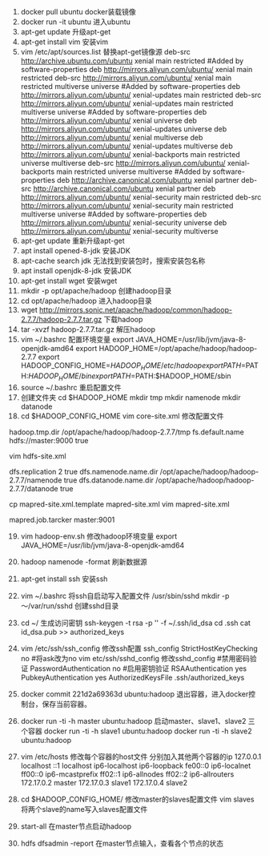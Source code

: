 1. docker pull ubuntu       docker装载镜像
2. docker run -it ubuntu    进入ubuntu
3. apt-get update           升级apt-get
4. apt-get install vim      安装vim
5. vim /etc/apt/sources.list 替换apt-get镜像源
deb-src http://archive.ubuntu.com/ubuntu xenial main restricted #Added by software-properties
deb http://mirrors.aliyun.com/ubuntu/ xenial main restricted
deb-src http://mirrors.aliyun.com/ubuntu/ xenial main restricted multiverse universe #Added by software-properties
deb http://mirrors.aliyun.com/ubuntu/ xenial-updates main restricted
deb-src http://mirrors.aliyun.com/ubuntu/ xenial-updates main restricted multiverse universe #Added by software-properties
deb http://mirrors.aliyun.com/ubuntu/ xenial universe
deb http://mirrors.aliyun.com/ubuntu/ xenial-updates universe
deb http://mirrors.aliyun.com/ubuntu/ xenial multiverse
deb http://mirrors.aliyun.com/ubuntu/ xenial-updates multiverse
deb http://mirrors.aliyun.com/ubuntu/ xenial-backports main restricted universe multiverse
deb-src http://mirrors.aliyun.com/ubuntu/ xenial-backports main restricted universe multiverse #Added by software-properties
deb http://archive.canonical.com/ubuntu xenial partner
deb-src http://archive.canonical.com/ubuntu xenial partner
deb http://mirrors.aliyun.com/ubuntu/ xenial-security main restricted
deb-src http://mirrors.aliyun.com/ubuntu/ xenial-security main restricted multiverse universe #Added by software-properties
deb http://mirrors.aliyun.com/ubuntu/ xenial-security universe
deb http://mirrors.aliyun.com/ubuntu/ xenial-security multiverse
6. apt-get update       重新升级apt-get
7. apt install opened-8-jdk     安装JDK
8. apt-cache search jdk         无法找到安装包时，搜索安装包名称
9. apt install openjdk-8-jdk    安装JDK
10. apt-get install wget        安装wget
11. mkdir -p opt/apache/hadoop  创建hadoop目录
12. cd opt/apache/hadoop        进入hadoop目录
13. wget http://mirrors.sonic.net/apache/hadoop/common/hadoop-2.7.7/hadoop-2.7.7.tar.gz 下载hadoop
14. tar -xvzf hadoop-2.7.7.tar.gz     解压hadoop
15. vim ~/.bashrc       配置环境变量
export JAVA_HOME=/usr/lib/jvm/java-8-openjdk-amd64
export HADOOP_HOME=/opt/apache/hadoop/hadoop-2.7.7
export HADOOP_CONFIG_HOME=$HADOOP_HOME/etc/hadoop
export PATH=$PATH:$HADOOP_HOME/bin
export PATH=$PATH:$HADOOP_HOME/sbin
16. source ~/.bashrc    重启配置文件
17. 创建文件夹  cd $HADOOP_HOME
mkdir tmp
mkdir namenode
mkdir datanode
18. cd $HADOOP_CONFIG_HOME
vim core-site.xml       修改配置文件
<?xml-stylesheet type="text/xsl" href="configuration.xsl"?>
<!--
  Licensed under the Apache License, Version 2.0 (the "License");
  you may not use this file except in compliance with the License.
  You may obtain a copy of the License at

    http://www.apache.org/licenses/LICENSE-2.0

  Unless required by applicable law or agreed to in writing, software
  distributed under the License is distributed on an "AS IS" BASIS,
  WITHOUT WARRANTIES OR CONDITIONS OF ANY KIND, either express or implied.
  See the License for the specific language governing permissions and
  limitations under the License. See accompanying LICENSE file.
-->

<!-- Put site-specific property overrides in this file. -->
<configuration>
<property>
        <name>hadoop.tmp.dir</name>
        <value>/opt/apache/hadoop/hadoop-2.7.7/tmp</value>
</property>
<property>
        <name>fs.default.name</name>
        <value>hdfs://master:9000</value>
        <final>true</final>
</property>
</configuration>

vim hdfs-site.xml
<?xml-stylesheet type="text/xsl" href="configuration.xsl"?>
<!--
  Licensed under the Apache License, Version 2.0 (the "License");
  you may not use this file except in compliance with the License.
  You may obtain a copy of the License at

    http://www.apache.org/licenses/LICENSE-2.0

  Unless required by applicable law or agreed to in writing, software
  distributed under the License is distributed on an "AS IS" BASIS,
  WITHOUT WARRANTIES OR CONDITIONS OF ANY KIND, either express or implied.
  See the License for the specific language governing permissions and
  limitations under the License. See accompanying LICENSE file.
-->

<!-- Put site-specific property overrides in this file. -->

<configuration>
<property>
        <name>dfs.replication</name>
        <value>2</value>
        <final>true</final>
</property>
<property>
        <name>dfs.namenode.name.dir</name>
        <value>/opt/apache/hadoop/hadoop-2.7.7/namenode</value>
        <final>true</final>
</property>
<property>
        <name>dfs.datanode.name.dir</name>
        <value>/opt/apache/hadoop/hadoop-2.7.7/datanode</value>
        <final>true</final>
</property>
</configuration>

cp mapred-site.xml.template mapred-site.xml
vim mapred-site.xml
<?xml version="1.0"?>
<?xml-stylesheet type="text/xsl" href="configuration.xsl"?>
<!--
  Licensed under the Apache License, Version 2.0 (the "License");
  you may not use this file except in compliance with the License.
  You may obtain a copy of the License at

    http://www.apache.org/licenses/LICENSE-2.0

  Unless required by applicable law or agreed to in writing, software
  distributed under the License is distributed on an "AS IS" BASIS,
  WITHOUT WARRANTIES OR CONDITIONS OF ANY KIND, either express or implied.
  See the License for the specific language governing permissions and
  limitations under the License. See accompanying LICENSE file.
-->

<!-- Put site-specific property overrides in this file. -->

<configuration>
<property>
  <name>mapred.job.tarcker</name>
  <value>master:9001</value>
</property>
</configuration>

19. vim hadoop-env.sh   修改hadoop环境变量
export JAVA_HOME=/usr/lib/jvm/java-8-openjdk-amd64

20. hadoop namenode -format 刷新数据源

21. apt-get install ssh     安装ssh
22. vim ~/.bashrc   将ssh自启动写入配置文件
/usr/sbin/sshd
mkdir -p ～/var/run/sshd    创建sshd目录
23. cd ~/           生成访问密钥
ssh-keygen -t rsa -p '' -f ~/.ssh/id_dsa
cd .ssh
cat id_dsa.pub >> authorized_keys

24. vim /etc/ssh/ssh_config  修改ssh配置 ssh_config
StrictHostKeyChecking no    #将ask改为no
vim etc/ssh/sshd_config     修改sshd_config
#禁用密码验证
PasswordAuthentication  no
#启用密钥验证
RSAAuthentication   yes
PubkeyAuthentication    yes
AuthorizedKeysFile  .ssh/authorized_keys

25. docker commit 221d2a69363d ubuntu:hadoop    退出容器，进入docker控制台，保存当前容器。
26. docker run -ti -h master ubuntu:hadoop      启动master、slave1、slave2 三个容器
docker run -ti -h slave1 ubuntu:hadoop
docker run -ti -h slave2 ubuntu:hadoop

27. vim /etc/hosts 修改每个容器的host文件 分别加入其他两个容器的ip
127.0.0.1       localhost
::1     localhost ip6-localhost ip6-loopback
fe00::0 ip6-localnet
ff00::0 ip6-mcastprefix
ff02::1 ip6-allnodes
ff02::2 ip6-allrouters
172.17.0.2      master
172.17.0.3      slave1
172.17.0.4      slave2

28. cd $HADOOP_CONFIG_HOME/     修改master的slaves配置文件
vim slaves
将两个slave的name写入slaves配置文件

29. start-all           在master节点启动hadoop
30. hdfs dfsadmin -report       在master节点输入，查看各个节点的状态
